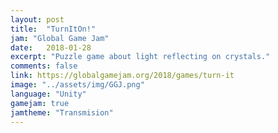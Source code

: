 ```yaml
---
layout: post
title:  "TurnItOn!"
jam: "Global Game Jam"
date:   2018-01-28
excerpt: "Puzzle game about light reflecting on crystals."
comments: false
link: https://globalgamejam.org/2018/games/turn-it
image: "../assets/img/GGJ.png"
language: "Unity"
gamejam: true
jamtheme: "Transmision"
---
```


